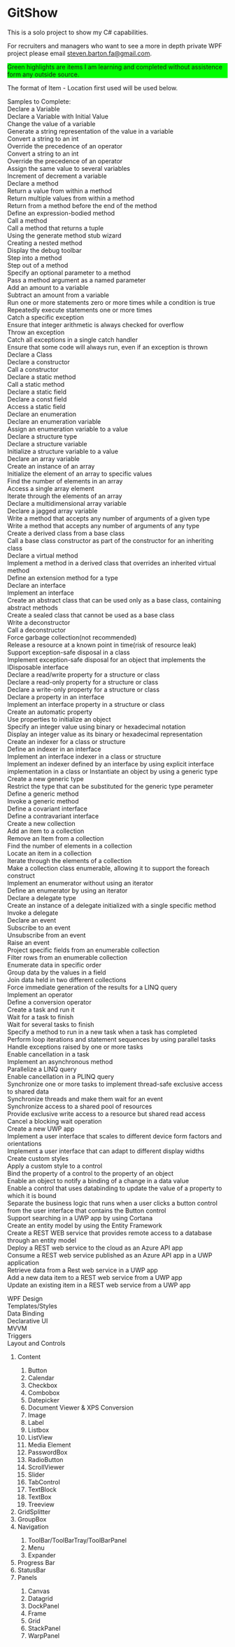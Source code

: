 # GitShow

This is a solo project to show my C# capabilities. </br>

For recruiters and managers who want to see a more in depth private WPF project please email steven.barton.fa@gmail.com.
 
<p style="background-color: #00FF00"> Green highlights </mark> are items I am learning and completed without assistence form any outside source.</p> 
The format of Item - Location first used will be used below.

Samples to Complete: </br>
Declare a Variable </br>
Declare a Variable with Initial Value </br>
Change the value of a variable </br>
Generate a string representation of the value in a variable </br>
Convert a string to an int </br>
Override the precedence of an operator </br>
Convert a string to an int </br>
Override the precedence of an operator </br>
Assign the same value to several variables </br>
Increment of decrement a variable </br>
Declare a method </br>
Return a value from within a method </br>
Return multiple values from within a method </br>
Return from a method before the end of the method </br>
Define an expression-bodied method </br>
Call a method </br>
Call a method that returns a tuple </br>
Using the generate method stub wizard </br>
Creating a nested method </br>
Display the debug toolbar </br>
Step into a method </br>
Step out of a method </br>
Specify an optional parameter to a method </br>
Pass a method argument as a named parameter </br>
Add an amount to a variable </br>
Subtract an amount from a variable </br>
Run one or more statements zero or more times while a condition is true </br>
Repeatedly execute statements one or more times </br>
Catch a specific exception </br>
Ensure that integer arithmetic is always checked for overflow </br>
Throw an exception </br>
Catch all exceptions in a single catch handler  </br>
Ensure that some code will always run, even if an exception is thrown </br>
Declare a Class </br>
Declare a constructor </br>
Call a constructor </br>
Declare a static method </br>
Call a static method </br>
Declare a static field </br>
Declare a const field </br>
Access a static field </br>
Declare an enumeration </br>
Declare an enumeration variable </br>
Assign an enumeration variable to a value </br>
Declare a structure type </br>
Declare a structure variable </br>
Initialize a structure variable to a value </br>
Declare an array variable </br>
Create an instance of an array </br>
Initialize the element of an array to specific values </br>
Find the number of elements in an array </br>
Access a single array element </br>
Iterate through the elements of an array </br>
Declare a multidimensional array variable </br>
Declare a jagged array variable </br>
Write a method that accepts any number of arguments of a given type </br>
Write a method that accepts any number of arguments of any type </br>
Create a derived class from a base class </br>
Call a base class constructor as part of the constructor for an inheriting class </br>
Declare a virtual method </br>
Implement a method in a derived class that overrides an inherited virtual method </br>
Define an extension method for a type </br>
Declare an interface </br>
Implement an interface </br>
Create an abstract class that can be used only as a base class, containing abstract methods  </br>
Create a sealed class that cannot be used as a base class </br>
Write a deconstructor </br>
Call a deconstructor </br>
Force garbage collection(not recommended) </br>
Release a resource at a known point in time(risk of resource leak) </br>
Support exception-safe disposal in a class </br>
Implement exception-safe disposal for an object that implements the IDisposable interface </br>
Declare a read/write property for a structure or class </br>
Declare a read-only property for a structure or class </br>
Declare a write-only property for a structure or class </br>
Declare a property in an interface </br>
Implement an interface property in a structure or class </br>
Create an automatic property </br>
Use properties to initialize an object </br>
Specify an integer value using binary or hexadecimal notation </br>
Display an integer value as its binary or hexadecimal representation </br>
Create an indexer for a class or structure </br>
Define an indexer in an interface </br>
Implement an interface indexer in a class or structure </br>
Implement an indexer defined by an interface by using explicit interface implementation in a class or Instantiate an object by using a generic type </br>
Create a new generic type </br>
Restrict the type that can be substituted for the generic type perameter </br>
Define a generic method </br>
Invoke a generic method </br>
Define a covariant interface </br>
Define a contravariant interface </br>
Create a new collection </br>
Add an item to a collection </br>
Remove an Item from a collection </br>
Find the number of elements in a collection </br>
Locate an item in a collection </br>
Iterate through the elements of a collection </br>
Make a collection class enumerable, allowing it to support the foreach construct </br>
Implement an enumerator without using an iterator </br>
Define an enumerator by using an iterator </br>
Declare a delegate type </br>
Create an instance of a delegate initialized with a single specific method </br>
Invoke a delegate </br>
Declare an event </br>
Subscribe to an event </br>
Unsubscribe from an event </br>
Raise an event </br>
Project specific fields from an enumerable collection </br>
Filter rows from an enumerable collection </br>
Enumerate data in specific order </br>
Group data by the values in a field </br>
Join data held in two different collections </br>
Force immediate generation of the results for a LINQ query </br>
Implement an operator </br>
Define a conversion operator </br>
Create a task and run it </br>
Wait for a task to finish </br>
Wait for several tasks to finish </br>
Specify a method to run in a new task when a task has completed </br>
Perform loop iterations and statement sequences by using parallel tasks </br>
Handle exceptions raised by one or more tasks </br>
Enable cancellation in a task </br>
Implement an asynchronous method </br>
Parallelize a LINQ query </br>
Enable cancellation in a PLINQ query </br>
Synchronize one or more tasks to implement thread-safe exclusive access to shared data </br>
Synchronize threads and make them wait for an event </br>
Synchronize access to a shared pool of resources </br>
Provide exclusive write access to a resource but shared read access </br>
Cancel a blocking wait operation </br>
Create a new UWP app </br>
Implement a user interface that scales to different device form factors and orientations </br>
Implement a user interface that can adapt to different display widths </br>
Create custom styles </br>
Apply a custom style to a control </br>
Bind the property of a control to the property of an object </br>
Enable an object to notify a binding of a change in a data value </br>
Enable a control that uses databinding to update the value of a property to which it is bound </br>
Separate the business logic that runs when a user clicks a button control from the user interface that contains the Button control </br>
Support searching in a UWP app by using Cortana </br>
Create an entity model by using the Entity Framework </br>
Create a REST WEB service that provides remote access to a database through an entity model </br>
Deploy a REST web service to the cloud as an Azure API app </br>
Consume a REST web service published as an Azure API app in a UWP application </br>
Retrieve data from a Rest web service in a UWP app </br>
Add a new data item to a REST web service from a UWP app </br>
Update an existing item in a REST web service from a UWP app </br>


WPF Design </br>
Templates/Styles </br>
Data Binding </br>
Declarative UI </br>
MVVM </br>
Triggers </br>
Layout and Controls
  <ol>
  <li>Content</li>
  <ol>
    <li>Button</li>
    <li>Calendar</li>
    <li>Checkbox</li>
    <li>Combobox</li>
    <li>Datepicker</li>
    <li>Document Viewer & XPS Conversion</li>
    <li>Image</li>
    <li>Label</li>
    <li>Listbox</li>
    <li>ListView</li>
    <li>Media Element</li>
    <li>PasswordBox</li>
    <li>RadioButton</li>
    <li>ScrollViewer</li>
    <li>Slider</li>
    <li>TabControl</li>
    <li>TextBlock</li>
    <li>TextBox</li>
    <li>Treeview</li>
  </ol>

  <li>GridSplitter</li>
  <li>GroupBox</li>
  <li>Navigation</li>
  <ol>
      <li>ToolBar/ToolBarTray/ToolBarPanel</li>
      <li>Menu</li>
      <li>Expander</li>
  </ol>

  <li>Progress Bar</li>
  <li>StatusBar</li>

  <li>Panels</li>
  <ol>
    <li>Canvas</li>
    <li>Datagrid</li>
    <li>DockPanel</li>
    <li>Frame</li>
    <li>Grid</li>
    <li>StackPanel</li>
    <li>WarpPanel</li>
  </ol>
  </ol>

